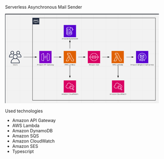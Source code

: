 Serverless Asynchronous Mail Sender

![architecture](docs/images/architecture.png)

Used technologies
* Amazon API Gateway
* AWS Lambda
* Amazon DynamoDB
* Amazon SQS
* Amazon CloudWatch
* Amazon SES
* Typescript
